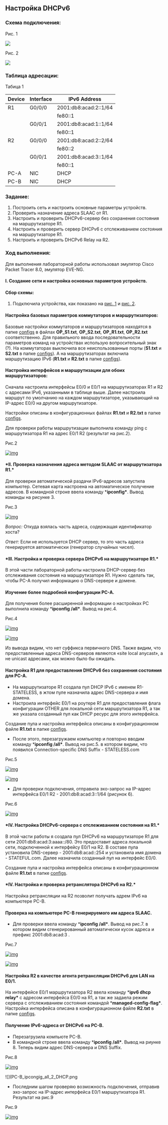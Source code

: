 ## **Настройка DHCPv6**

### Схема подключения:

Рис. 1

![](https://github.com/darkmikos/otus.ru/blob/master/lab05/ipv6/topology.png)

Рис. 2

![](https://github.com/darkmikos/otus.ru/blob/master/lab05/ipv6/%D1%81onnection_diagram.png)

### Таблица адресации:

Табица 1

| Device | Interface | IPv6 Address          |
| ------ | --------- | --------------------- |
| R1     | G0/0/0    | 2001:db8:acad:2::1/64 |
|        |           | fe80::1               |
|        | G0/0/1    | 2001:db8:acad:1::1/64 |
|        |           | fe80::1               |
| R2     | G0/0/0    | 2001:db8:acad:2::2/64 |
|        |           | fe80::2               |
|        | G0/0/1    | 2001:db8:acad:3::1/64 |
|        |           | fe80::1               |
| PC-A   | NIC       | DHCP                  |
| PC-B   | NIC       | DHCP                  |

### Задание:

1. Построить сеть и настроить основные параметры устройств.
2. Проверить назначение адреса SLAAC от R1.
3. Настроить и проверить DHCPv6-сервер без сохранения состояния на маршрутизаторе R1.
4. Настроить и проверить сервер DHCPv6 с отслеживанием состояния на маршрутизаторе R1.
5. Настроить и проверить DHCPv6 Relay на R2.

### Ход выполнения:

Для выполнения лабораторной работы использовал эмулятор Cisco Packet Tracer 8.0, эмулятор EVE-NG.

#### I. Создание сети и настройка основных параметров устройств.

#### Сбор схемы:

1. Подключила устройства, как показано на [рис. 1](https://github.com/darkmikos/otus.ru/blob/master/lab05/ipv6/topology.png) и [рис. 2](https://github.com/darkmikos/otus.ru/blob/master/lab05/ipv6/%D1%81onnection_diagram.png).

#### Настройка базовых параметров коммутаторов и маршрутизаторов:

Базовые настройки коммутаторов и маршрутизаторов находятся в папке [configs](https://github.com/wiseowl-lna/net_engineer/blob/master/labs/Lab003_DHCPv4_6_SLAAC/Lab003_DHCPv6/configs) в файлах **OP_S1.txt**, **OP_S2.txt**, **OP_R1.txt**, **OP_R2.txt** соответственно. Для правильного ввода последовательности параметров команд на устройствах использую вопросительный знак (?). На коммутаторах выключила все неиспользованные порты (**S1.txt** и **S2.txt** в папке [configs](https://github.com/wiseowl-lna/net_engineer/blob/master/labs/Lab003_DHCPv4_6_SLAAC/Lab003_DHCPv6/configs)). А на маршрутизаторах включила маршрутизацию IPv6 (**R1.txt** и **R2.txt** в папке [configs](https://github.com/wiseowl-lna/net_engineer/blob/master/labs/Lab003_DHCPv4_6_SLAAC/Lab003_DHCPv6/configs)).

#### Настройка интерфейсов и маршрутизации для обоих маршрутизаторов:

Сначала настроила интерфейсы E0/0 и E0/1 на маршрутизаторах R1 и R2 с адресами IPv6, указанными в таблице выше. Далее настроила маршрут по умолчанию на каждом маршрутизаторе, указывающий на IP-адрес E0/0 на другом маршрутизаторе.

Настройки описаны в конфигурационных файлах **R1.txt** и **R2.txt** в папке [configs](https://github.com/wiseowl-lna/net_engineer/blob/master/labs/Lab003_DHCPv4_6_SLAAC/Lab003_DHCPv6/configs).

Для проверки работы маршрутизации выполнила команду ping с маршрутизатора R1 на адрес E0/1 R2 (результат на рис.2).

Рис.2

[![img](https://github.com/wiseowl-lna/net_engineer/raw/master/labs/Lab003_DHCPv4_6_SLAAC/Lab003_DHCPv6/R1_ping_R2_E0_1.png)](https://github.com/wiseowl-lna/net_engineer/blob/master/labs/Lab003_DHCPv4_6_SLAAC/Lab003_DHCPv6/R1_ping_R2_E0_1.png)

#### ***II. Проверка назначения адреса методом SLAAC от маршрутизатора R1.\***

Для проверки автоматической раздачи IPv6-адресов запустила компьютер. Сетевая карта настроена на автоматическое получение адресов. В командной строке ввела команду ***ipconfig\***. Вывод команды на рисунке 3.

Рис.3

[![img](https://github.com/wiseowl-lna/net_engineer/raw/master/labs/Lab003_DHCPv4_6_SLAAC/Lab003_DHCPv6/PC-A_IPv6.png)](https://github.com/wiseowl-lna/net_engineer/blob/master/labs/Lab003_DHCPv4_6_SLAAC/Lab003_DHCPv6/PC-A_IPv6.png)

*Вопрос:* Откуда взялась часть адреса, содержащая идентификатор хоста?

*Ответ:* Если не используется DHCP сервер, то это часть адреса генерируется автоматически (генератор случайных чисел).

#### ***III. Настройка и проверка сервера DHCPv6 на маршрутизаторе R1.\***

В этой части лабораторной работы настроила DHCP-сервер без отслеживания состояния на маршрутизаторе R1. Нужно сделать так, чтобы PC-A получил информацию о DNS-сервере и домене.

#### Изучение более подробной конфигурации PC-A.

Для получения более расширенной информации о настройках PC выполнила команду ***ipconfig /all\***. Вывод на рис.4.

Рис.4

[![img](https://github.com/wiseowl-lna/net_engineer/raw/master/labs/Lab003_DHCPv4_6_SLAAC/Lab003_DHCPv6/PC-A_ipcongig_all_1.png)](https://github.com/wiseowl-lna/net_engineer/blob/master/labs/Lab003_DHCPv4_6_SLAAC/Lab003_DHCPv6/PC-A_ipcongig_all_1.png)

[![img](https://github.com/wiseowl-lna/net_engineer/raw/master/labs/Lab003_DHCPv4_6_SLAAC/Lab003_DHCPv6/PC-A_ipcongig_all_2.png)](https://github.com/wiseowl-lna/net_engineer/blob/master/labs/Lab003_DHCPv4_6_SLAAC/Lab003_DHCPv6/PC-A_ipcongig_all_2.png)

Из вывода видим, что нет суффикса первичного DNS. Также видим, что предоставленные адреса DNS-серверов являются «site local anycast», а не unicast адресами, как можно было бы ожидать.

#### Настройка R1 для предоставления DHCPv6 без сохранения состояния для PC-A.

- На маршрутизаторе R1 создала пул DHCP IPv6 с именем R1-STATELESS, в жтом пуле назначила адрес DNS-сервера и имя домена.
- Настроила интерфейс E0/1 на роутере R1 для предоставления флага конфигурации OTHER для локальной сети маршрутизатора R1, а так же указала созданный пул как DHCP ресурс для этого интерфейса.

Создание пула и настройка интерфейса описаны в конфигурационном файле **R1.txt** в папке [configs](https://github.com/wiseowl-lna/net_engineer/blob/master/labs/Lab003_DHCPv4_6_SLAAC/Lab003_DHCPv6/configs).

- После этого, перезагружаем компьютер и повторно вводим команду ***ipconfig /all\***. Вывод на рис.5. в котором видим, что появился Connection-specific DNS Suffix - STATELESS.com

Рис.5

[![img](https://github.com/wiseowl-lna/net_engineer/raw/master/labs/Lab003_DHCPv4_6_SLAAC/Lab003_DHCPv6/PC-A_ipcongig_all_1_DHCP.png)](https://github.com/wiseowl-lna/net_engineer/blob/master/labs/Lab003_DHCPv4_6_SLAAC/Lab003_DHCPv6/PC-A_ipcongig_all_1_DHCP.png)

[![img](https://github.com/wiseowl-lna/net_engineer/raw/master/labs/Lab003_DHCPv4_6_SLAAC/Lab003_DHCPv6/PC-A_ipcongig_all_2_DHCP.png)](https://github.com/wiseowl-lna/net_engineer/blob/master/labs/Lab003_DHCPv4_6_SLAAC/Lab003_DHCPv6/PC-A_ipcongig_all_2_DHCP.png)

- Для проверки подключения, отправила эхо-запрос на IP-адрес интерфейса E0/1 R2 - 2001:db8:acad:3::1/64 (рисунок 6).

Рис.6

[![img](https://github.com/wiseowl-lna/net_engineer/raw/master/labs/Lab003_DHCPv4_6_SLAAC/Lab003_DHCPv6/PC-A_ping_R2_E0_1.png)](https://github.com/wiseowl-lna/net_engineer/blob/master/labs/Lab003_DHCPv4_6_SLAAC/Lab003_DHCPv6/PC-A_ping_R2_E0_1.png)

#### ***IV. Настройка DHCPv6-сервера с отслеживанием состояния на R1.\***

В этой части работы я создала пул DHCPv6 на маршрутизаторе R1 для сети 2001:db8:acad:3:aaaa::/80. Это предоставит адреса локальной сети, подключенной к интерфейсу E0/1 на R2. В составе пула установила DNS-сервер - 2001:db8:acad::254 и установила имя домена - STATEFUL.com. Далее назначила созданный пул на интерфейс E0/0.

Создание пула и настройка интерфейса описаны в конфигурационном файле **R1.txt** в папке [configs](https://github.com/wiseowl-lna/net_engineer/blob/master/labs/Lab003_DHCPv4_6_SLAAC/Lab003_DHCPv6/configs).

#### ***IV. Настройка и проверка ретранслятора DHCPv6 на R2.\***

Настройка ретрансляции на R2 позволит получать адрем IPv6 на компьютере PC-B.

#### Проверка на компьютере PC-B генерируемого им адреса SLAAC.

- Для проверки ввела команду ***ipconfig /all\***. Вывод на рис.7. в котором видим сгенерированный автоматически кусок адреса и префикс 2001:db8:acad:3 .

Рис.7

[![img](https://github.com/wiseowl-lna/net_engineer/raw/master/labs/Lab003_DHCPv4_6_SLAAC/Lab003_DHCPv6/PC-B_ipcongig_all_1.png)](https://github.com/wiseowl-lna/net_engineer/blob/master/labs/Lab003_DHCPv4_6_SLAAC/Lab003_DHCPv6/PC-B_ipcongig_all_1.png)

[![img](https://github.com/wiseowl-lna/net_engineer/raw/master/labs/Lab003_DHCPv4_6_SLAAC/Lab003_DHCPv6/PC-B_ipcongig_all_2.png)](https://github.com/wiseowl-lna/net_engineer/blob/master/labs/Lab003_DHCPv4_6_SLAAC/Lab003_DHCPv6/PC-B_ipcongig_all_2.png)

#### Настройка R2 в качестве агента ретрансляции DHCPv6 для LAN на E0/1.

На интерфейсе E0/1 маршрутизатора R2 ввела команду ***ipv6 dhcp relay\*** с адресом интерфейса E0/0 на R1, а так же задаела режим сервера с отслеживанием состояния командой ***managed-config-flag\***. Настройка интерфейса описана в конфигурационном файле **R2.txt** в папке [configs](https://github.com/wiseowl-lna/net_engineer/blob/master/labs/Lab003_DHCPv4_6_SLAAC/Lab003_DHCPv6/configs).

#### Получение IPv6-адреса от DHCPv6 на PC-B.

- Перезагрузила компьюте PC-B.
- В командной строке ввела команду ***ipconfig /all\***. Вывод на риунке 8. Теперь видим адрес DNS-сервера и DNS Suffix.

Рис.8

[![img](https://github.com/wiseowl-lna/net_engineer/raw/master/labs/Lab003_DHCPv4_6_SLAAC/Lab003_DHCPv6/PC-B_ipcongig_all_1_DHCP.png)](https://github.com/wiseowl-lna/net_engineer/blob/master/labs/Lab003_DHCPv4_6_SLAAC/Lab003_DHCPv6/PC-B_ipcongig_all_1_DHCP.png)

![](PC-B_ipcongig_all_2_DHCP.png

- Последним шагом проверяю возможность подключения, отправив эхо-запрос на IP-адрес интерфейса E0/1 маршрутизатора R1. Результат на рис.9

Рис.9

[![img](https://github.com/wiseowl-lna/net_engineer/raw/master/labs/Lab003_DHCPv4_6_SLAAC/Lab003_DHCPv6/PC-B_ping_R1_E0_1.png)](https://github.com/wiseowl-lna/net_engineer/blob/master/labs/Lab003_DHCPv4_6_SLAAC/Lab003_DHCPv6/PC-B_ping_R1_E0_1.png)